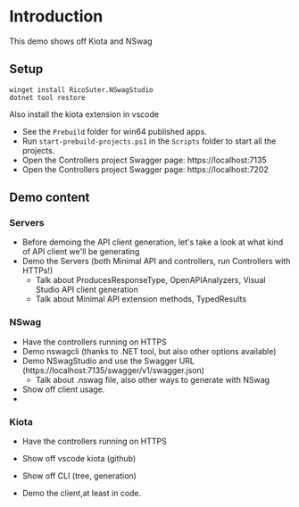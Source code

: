 # Introduction
This demo shows off Kiota and NSwag

## Setup
```
winget install RicoSuter.NSwagStudio
dotnet tool restore
```

Also install the kiota extension in vscode

- See the `Prebuild` folder for win64 published apps.
- Run `start-prebuild-projects.ps1` in the `Scripts` folder to start all the projects.
- Open the Controllers project Swagger page: https://localhost:7135
- Open the Controllers project Swagger page: https://localhost:7202

## Demo content

### Servers
- Before demoing the API client generation, let's take a look at what kind of API client we'll be generating
- Demo the Servers (both Minimal API and controllers, run Controllers with HTTPs!)
  - Talk about ProducesResponseType, OpenAPIAnalyzers, Visual Studio API client generation
  - Talk about Minimal API extension methods, TypedResults

### NSwag
- Have the controllers running on HTTPS
- Demo nswagcli (thanks to .NET tool, but also other options available)
- Demo NSwagStudio and use the Swagger URL (https://localhost:7135/swagger/v1/swagger.json)
  - Talk about .nswag file, also other ways to generate with NSwag
- Show off client usage.
- 
### Kiota
- Have the controllers running on HTTPS
- Show off vscode kiota (github)
- Show off CLI (tree, generation)

- Demo the client,at least in code.